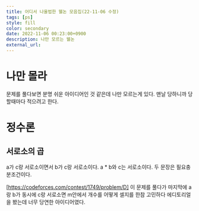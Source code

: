 ```yaml
---
title: 어디서 나올법한 웰논 모음집(22-11-06 수정)
tags: [ps]
style: fill
color: secondary
date: 2022-11-06 00:23:00+0900
description: 나만 모르는 웰논
external_url: 
---
```

# 나만 몰라
문제를 풀다보면 분명 쉬운 아이디어인 것 같은데 나만 모르는게 있다. 맨날 당하니까 당할때마다 적으려고 한다.

# 정수론
## 서로소의 곱
a가 c랑 서로소이면서 b가 c랑 서로소이다. a * b와 c는 서로소이다. 두 문장은 필요충분조건이다.

[https://codeforces.com/contest/1749/problem/D]
이 문제를 풀다가 마지막에 a랑 b가 동시에 c랑 서로소면 m안에서 개수를 어떻게 셀지를 한참 고민하다 에디토리얼을 봤는데 너무 당연한 아이디어였다.